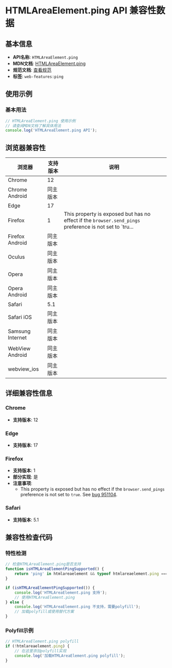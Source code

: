 # HTMLAreaElement.ping API 兼容性数据

## 基本信息

- **API名称**: `HTMLAreaElement.ping`
- **MDN文档**: [HTMLAreaElement.ping](https://developer.mozilla.org/docs/Web/API/HTMLAreaElement/ping)
- **规范文档**: [查看规范](https://html.spec.whatwg.org/multipage/image-maps.html#dom-area-ping)
- **标签**: `web-features:ping`

## 使用示例

### 基本用法

```javascript
// HTMLAreaElement.ping 使用示例
// 请查阅MDN文档了解具体用法
console.log('HTMLAreaElement.ping API');
```

## 浏览器兼容性

| 浏览器 | 支持版本 | 说明 |
|--------|----------|------|
| Chrome | 12 |  |
| Chrome Android | 同主版本 |  |
| Edge | 17 |  |
| Firefox | 1 | This property is exposed but has no effect if the `browser.send_pings` preference is not set to `tru... |
| Firefox Android | 同主版本 |  |
| Oculus | 同主版本 |  |
| Opera | 同主版本 |  |
| Opera Android | 同主版本 |  |
| Safari | 5.1 |  |
| Safari iOS | 同主版本 |  |
| Samsung Internet | 同主版本 |  |
| WebView Android | 同主版本 |  |
| webview_ios | 同主版本 |  |

## 详细兼容性信息

### Chrome

- **支持版本**: 12

### Edge

- **支持版本**: 17

### Firefox

- **支持版本**: 1
- **部分实现**: 是
- **注意事项**:
  - This property is exposed but has no effect if the `browser.send_pings` preference is not set to `true`. See [bug 951104](https://bugzil.la/951104).

### Safari

- **支持版本**: 5.1

## 兼容性检查代码

### 特性检测

```javascript
// 检查HTMLAreaElement.ping是否支持
function isHTMLAreaElementPingSupported() {
    return 'ping' in htmlareaelement && typeof htmlareaelement.ping === 'function';
}

if (isHTMLAreaElementPingSupported()) {
    console.log('HTMLAreaElement.ping 支持');
    // 使用HTMLAreaElement.ping
} else {
    console.log('HTMLAreaElement.ping 不支持，需要polyfill');
    // 加载polyfill或使用替代方案
}
```

### Polyfill示例

```javascript
// HTMLAreaElement.ping polyfill
if (!htmlareaelement.ping) {
    // 在这里添加polyfill实现
    console.log('加载HTMLAreaElement.ping polyfill');
}
```

